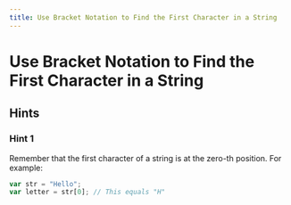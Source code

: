 ```yaml
---
title: Use Bracket Notation to Find the First Character in a String
---
```

# Use Bracket Notation to Find the First Character in a String

## Hints

### Hint 1
Remember that the first character of a string is at the zero-th position. For example:

```javascript
var str = "Hello";
var letter = str[0]; // This equals "H"
```
